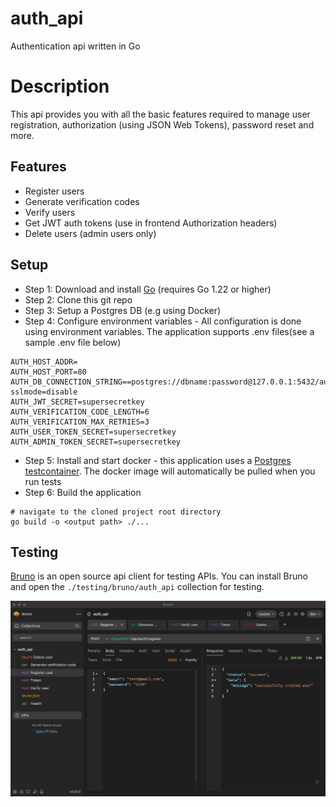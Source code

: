 # auth_api
Authentication api written in Go

# Description
This api provides you with all the basic features required to manage user registration, authorization (using JSON Web Tokens), password reset and more.

## Features

- Register users
- Generate verification codes
- Verify users
- Get JWT auth tokens (use in frontend Authorization headers)
- Delete users (admin users only)


## Setup
- Step 1: Download and install [Go](https://go.dev/doc/install) (requires Go 1.22 or higher)
- Step 2: Clone this git repo
- Step 3: Setup a Postgres DB (e.g using Docker)
- Step 4: Configure environment variables - All configuration is done using environment variables.
The application supports .env files(see a sample .env file below)
```
AUTH_HOST_ADDR=
AUTH_HOST_PORT=80
AUTH_DB_CONNECTION_STRING==postgres://dbname:password@127.0.0.1:5432/auth_db?sslmode=disable
AUTH_JWT_SECRET=supersecretkey
AUTH_VERIFICATION_CODE_LENGTH=6
AUTH_VERIFICATION_MAX_RETRIES=3
AUTH_USER_TOKEN_SECRET=supersecretkey
AUTH_ADMIN_TOKEN_SECRET=supersecretkey
```
- Step 5: Install and start docker - this application uses a [Postgres testcontainer](https://golang.testcontainers.org/modules/postgres/). The docker image will automatically be pulled when you run tests
- Step 6: Build the application
```console
# navigate to the cloned project root directory
go build -o <output path> ./...
```

## Testing
[Bruno](https://www.usebruno.com/downloads) is an open source api client for testing APIs. You can install Bruno and open the <code>./testing/bruno/auth_api</code> collection for testing.

![bruno image](./docs/images/bruno_auth_api.png)